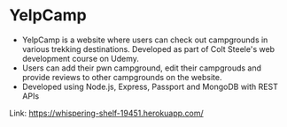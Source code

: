# YelpCamp

* YelpCamp is a website where users can check out campgrounds in various trekking destinations. Developed as part of Colt Steele's web development course on Udemy.
* Users can add their pwn campground, edit their campgrouds and provide reviews to other campgrounds on the website.
* Developed using Node.js, Express, Passport and MongoDB with REST APIs

Link: https://whispering-shelf-19451.herokuapp.com/
